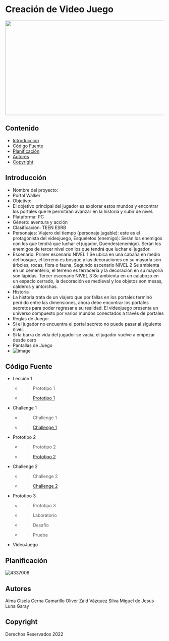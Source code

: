 # Creación de Video Juego
<p align="center">
    <img src="https://img-new.cgtrader.com/items/1943996/a0da468fb5/large/rpg-poly-pack-slavic-town-3d-model-low-poly-fbx-unitypackage-prefab-pdf.jpg" alt="Logo" width=1200 height=300>

 


## Contenido

- [Introducción](#introducción)
- [Código Fuente](#código-fuente)
- [Planificación](#planificación)
- [Autores](#autores)
- [Copyright](#copyright)


## Introducción

- Nombre del proyecto:
- Portal Walker
- Objetivo:
- El objetivo principal del jugador es explorar estos mundos y encontrar los portales que le permitirán avanzar en la historia y subir de nivel.
- Plataforma: PC
- Género: aventura y acción
- Clasificación: TEEN ESRB
- Personajes: Viajero del tiempo (personaje jugable): este es el protagonista del videojuego, Esqueletos (enemigo): Serán los enemigos con los que tendrá que luchar el jugador, Duendes(enemigo). Serán los enemigos de tercer nivel con los que tendrá que luchar el jugador.
- Escenario: Primer escenario  NIVEL 1 Se ubica en una cabaña en medio del bosque, el terreno es bosque y las decoraciones en su mayoría son árboles, rocas, flora o fauna, Segundo  escenario  NIVEL 2 Se ambienta en un cementerio, el terreno es terracería y la decoración en su mayoría son lápidas. Tercer  escenario  NIVEL 3 Se ambienta en un calabozo en un espacio cerrado, la decoración es medieval y los objetos son mesas, calderos y antorchas.
- Historia
- La historia trata de un viajero que por fallas en los portales terminó perdido entre las dimensiones, ahora debe encontrar los portales secretos para poder regresar a su realidad. El videojuego presenta un universo compuesto por varios mundos conectados a través de portales
- Reglas de Juego:
- Si el jugador no encuentra el portal secreto no puede pasar al siguiente nivel.
- Si la barra de vida del jugador se vacía, el jugador vuelve a empezar desde cero
- Pantallas de Juego
- ![image](https://github.com/user-attachments/assets/41b26e71-88ce-4ea7-9d75-38914f73e8aa)


## Código Fuente

* Lección 1
  * > Prototipo 1
  * >  <a href="https://drive.google.com/file/d/1G16gx5zGVRoNFt12DGSejeZ8vLrx-q_d/view?usp=sharing">Prototipo 1</a>
* Challenge 1
  * > Challenge 1
  * >  <a href="https://drive.google.com/file/d/1La3Yo6aSJ06_VvkqcEj4NFByvqZKBtj2/view?usp=sharing">Challenge 1</a>
* Prototipo 2
  * > Prototipo 2
  * >  <a href="https://drive.google.com/file/d/1xdjKOOSVZVbA6OqSUKv3NKraILN3tP9V/view?usp=sharing">Prototipo 2</a>
* Challenge 2
  * > Challenge 2
  * > <a href="https://drive.google.com/file/d/1Ha77p1cfh0QyfKYjXbgXGD3az_cRSblt/view?usp=sharing">Challenge 2</a>
* Prototipo 3
  * > Prototipo 3
  * > Laboratorio
  * > Desafío
  * > Prueba
* VideoJuego

## Planificación

![4337008](https://user-images.githubusercontent.com/8560750/195951617-083a7e4d-323d-47b5-8e5e-529ded31bc06.jpg)

## Autores
Alma Gisela Cerna Camarillo
Oliver Zaid Vázquez Silva
Miguel de Jesus Luna Garay

## Copyright
Derechos Reservados 2022


